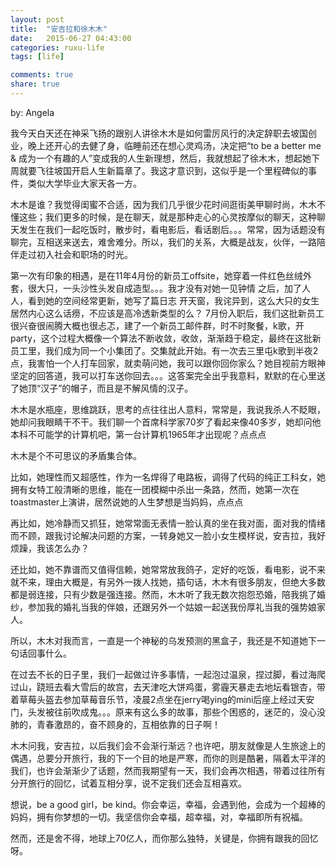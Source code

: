 ```yaml
---
layout: post
title:  "安吉拉和徐木木"
date:   2015-06-27 04:43:00
categories: ruxu-life
tags: [life]

comments: true
share: true
---
```


by: Angela

我今天白天还在神采飞扬的跟别人讲徐木木是如何雷厉风行的决定辞职去坡国创业，晚上还开心的去健了身，临睡前还在想心灵鸡汤，决定把“to be a better me & 成为一个有趣的人”变成我的人生新理想，然后，我就想起了徐木木，想起她下周就要飞往坡国开启人生新篇章了。我这才意识到，这似乎是一个里程碑似的事件，类似大学毕业大家天各一方。

木木是谁？我觉得闺蜜不合适，因为我们几乎很少花时间逛街美甲聊时尚，木木不懂这些；我们更多的时候，是在聊天，就是那种走心的心灵按摩似的聊天，这种聊天发生在我们一起吃饭时，散步时，看电影后，看话剧后。。。常常，因为话题没有聊完，互相送来送去，难舍难分。所以，我们的关系，大概是战友，伙伴，一路陪伴走过初入社会和职场的时光。

第一次有印象的相遇，是在11年4月份的新员工offsite，她穿着一件红色丝绒外套，很大只，一头沙性头发自成造型。。。我才没有对她一见钟情
之后，加了人人，看到她的空间经常更新，她写了篇日志 开天窗，我诧异到，这么大只的女生居然内心这么话痨，不应该是高冷透新类型的么？
7月份入职后，我们这批新员工很兴奋很闹腾大概也很忐忑，建了一个新员工邮件群，时不时聚餐，k歌，开party，这个过程大概像一个算法不断收敛，收敛，渐渐趋于稳定，最终在这批新员工里，我们成为同一个小集团了。交集就此开始。有一次去三里屯k歌到半夜2点，我害怕一个人打车回家，就卖萌问她，我可以跟你回你家么？她目视前方眼神坚定的回答道，我可以打车送你回去。。。这答案完全出乎我意料，默默的在心里送了她顶“汉子”的帽子，而且是不解风情的汉子。

木木是水瓶座，思维跳跃，思考的点往往出人意料，常常是，我说我杀人不眨眼，她却问我眼睛干不干。我们聊一个首席科学家70岁了看起来像40多岁，她却问他本科不可能学的计算机吧，第一台计算机1965年才出现呢？点点点

木木是个不可思议的矛盾集合体。

比如，她理性而又超感性，作为一名焊得了电路板，调得了代码的纯正工科女，她拥有女特工般清晰的思维，能在一团模糊中杀出一条路，然而，她第一次在toastmaster上演讲，居然说她的人生梦想是当妈妈，点点点

再比如，她冷静而又抓狂，她常常面无表情一脸认真的坐在我对面，面对我的情绪而不顾，跟我讨论解决问题的方案，一转身她又一脸小女生模样说，安吉拉，我好烦躁，我该怎么办？

还比如，她不靠谱而又值得信赖，她常常放我鸽子，定好的吃饭，看电影，说不来就不来，理由大概是，有另外一拨人找她，插句话，木木有很多朋友，但绝大多数都是弱连接，只有少数是强连接。然而，木木听了我无数次抱怨恐婚，陪我挑了婚纱，参加我的婚礼当我的伴娘，还跟另外一个姑娘一起送我份厚礼当我的强势娘家人。

所以，木木对我而言，一直是一个神秘的乌发预测的黑盒子，我还是不知道她下一句话回事什么。

在过去不长的日子里，我们一起做过许多事情，一起泡过温泉，捏过脚，看过海爬过山，跷班去看大雪后的故宫，去天津吃大饼鸡蛋，雾霾天暴走去地坛看银杏，带着草莓头盔去参加草莓音乐节，凌晨2点坐在jerry喝ying的mini后座上经过天安门，头发被往前吹成鬼。。。原来有这么多的故事，那些个困惑的，迷茫的，没心没肺的，青春激昂的，奋不顾身的，互相依靠的日子啊！

木木问我，安吉拉，以后我们会不会渐行渐远？也许吧，朋友就像是人生旅途上的偶遇，总要分开旅行，我的下一个目的地是严寒，而你的则是酷暑，隔着太平洋的我们，也许会渐渐少了话题，然而我期望有一天，我们会再次相遇，带着过往所有分开旅行的回忆，试着互相分享，说不定我们还会互相喜欢。

想说，be a good girl，be kind。你会幸运，幸福，会遇到他，会成为一个超棒的妈妈，拥有你梦想的一切。我坚信你会幸福，超幸福，对，幸福即所有祝福。

然而，还是舍不得，地球上70亿人，而你那么独特，关键是，你拥有跟我的回忆呀。